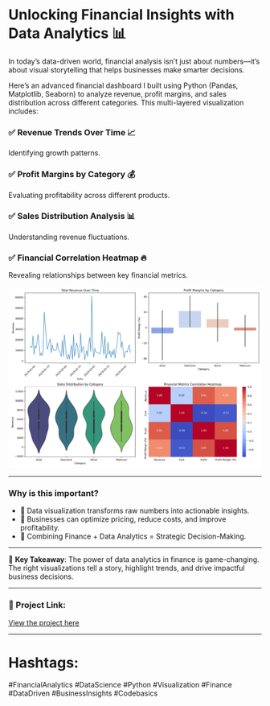 # Unlocking Financial Insights with Data Analytics 📊

In today’s data-driven world, financial analysis isn’t just about numbers—it’s about visual storytelling that helps businesses make smarter decisions.

Here’s an advanced financial dashboard I built using Python (Pandas, Matplotlib, Seaborn) to analyze revenue, profit margins, and sales distribution across different categories. This multi-layered visualization includes:

### ✅ Revenue Trends Over Time 📈
Identifying growth patterns.

### ✅ Profit Margins by Category 💰
Evaluating profitability across different products.

### ✅ Sales Distribution Analysis 📊
Understanding revenue fluctuations.

### ✅ Financial Correlation Heatmap 🔥
Revealing relationships between key financial metrics.

![Financial Dashboard](https://github.com/aneesh662/Financial-Insights-with-Data-Analytics/blob/ec79b55e1f81372637364cb0226385e0082f167d/financial_dashboard.png)

---

### Why is this important?

- 📌 Data visualization transforms raw numbers into actionable insights.
- 📌 Businesses can optimize pricing, reduce costs, and improve profitability.
- 📌 Combining Finance + Data Analytics = Strategic Decision-Making.

---

🚀 **Key Takeaway**: The power of data analytics in finance is game-changing. The right visualizations tell a story, highlight trends, and drive impactful business decisions.

---

### 🚀 Project Link:

[View the project here](https://your-project-link.com)

---

# Hashtags:
#FinancialAnalytics #DataScience #Python #Visualization #Finance #DataDriven #BusinessInsights #Codebasics
